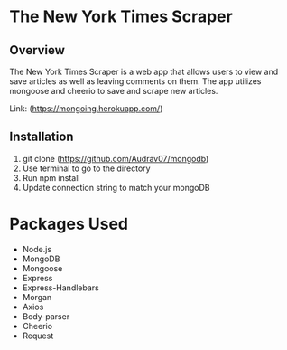 # The New York Times Scraper

## Overview
The New York Times Scraper is a web app that allows users to view and save articles as well as leaving comments on them.  The app utilizes mongoose and cheerio to save and scrape new articles.

Link: (https://mongoing.herokuapp.com/)

## Installation
1. git clone (https://github.com/Audrav07/mongodb)
2. Use terminal to go to the directory
3. Run npm install
4. Update connection string to match your mongoDB



# Packages Used
- Node.js
- MongoDB
- Mongoose
- Express
- Express-Handlebars
- Morgan
- Axios
- Body-parser
- Cheerio
- Request
